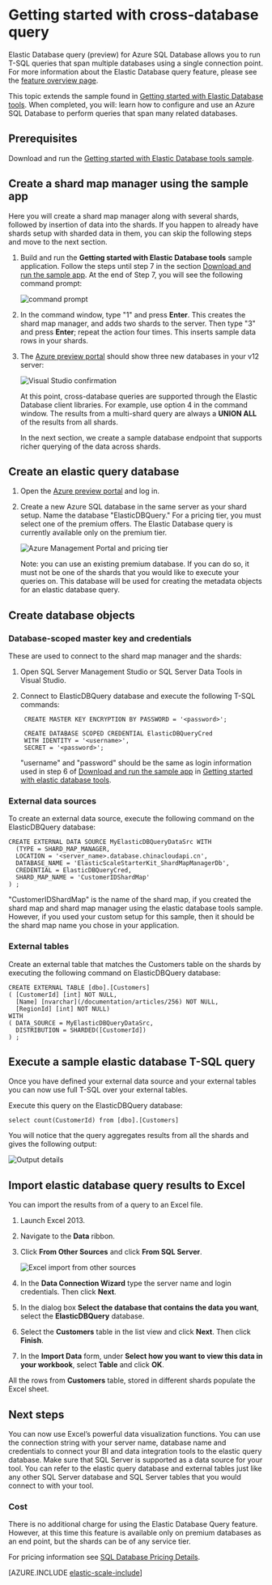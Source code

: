 <properties
	pageTitle="Getting started with elastic database query | Windows Azure"
	description="how to use cross database database queries"
	services="sql-database"
	documentationCenter=""  
	manager="jeffreyg"
	authors="sidneyh"/>

<tags
	ms.service="sql-database"
	ms.date="10/15/2015"
	wacn.date=""/>

# Getting started with cross-database query

Elastic Database query (preview) for Azure SQL Database allows you to run T-SQL queries that span multiple databases using a single connection point. For more information about the Elastic Database query feature, please see the [feature overview page](/documentation/articles/sql-database-elastic-query-overview).

This topic extends the sample found in [Getting started with Elastic Database tools](/documentation/articles/sql-database-elastic-scale-get-started). When completed, you will: learn how to configure and use an Azure SQL Database to perform queries that span many related databases.
## Prerequisites

Download and run the [Getting started with Elastic Database tools sample](/documentation/articles/sql-database-elastic-scale-get-started).

## Create a shard map manager using the sample app

Here you will create a shard map manager along with several shards, followed by insertion of data into the shards. If you happen to already have shards setup with sharded data in them, you can skip the following steps and move to the next section.

1. Build and run the **Getting started with Elastic Database tools** sample application. Follow the steps until step 7 in the section [Download and run the sample app](/documentation/articles/sql-database-elastic-scale-get-started/#Getting-started-with-elastic-database-tools). At the end of Step 7, you will see the following command prompt:

	![command prompt][1]

2.  In the command window, type "1" and press **Enter**. This creates the shard map manager, and adds two shards to the server. Then type "3" and press **Enter**; repeat the action four times. This inserts sample data rows in your shards.
3.  The [Azure preview portal](https://manage.windowsazure.cn) should show three new databases in your v12 server:

	![Visual Studio confirmation][2]

	At this point, cross-database queries are supported through the Elastic Database client libraries. For example, use option 4 in the command window. The results from a multi-shard query are always a **UNION ALL** of the results from all shards.

	In the next section, we create a sample database endpoint that supports richer querying of the data across shards.

## Create an elastic query database

1. Open the [Azure preview portal](https://manage.windowsazure.cn) and log in.
2. Create a new Azure SQL database in the same server as your shard setup. Name the database "ElasticDBQuery." For a pricing tier, you must select one of the premium offers. The Elastic Database query is currently available only on the premium tier.

	![Azure Management Portal and pricing tier][3]

	Note: you can use an existing premium database. If you can do so, it must not be one of the shards that you would like to execute your queries on. This database will be used for creating the metadata objects for an elastic database query.


## Create database objects

### Database-scoped master key and credentials

These are used to connect to the shard map manager and the shards:

1. Open SQL Server Management Studio or SQL Server Data Tools in Visual Studio.
2. Connect to ElasticDBQuery database and execute the following T-SQL commands:

		CREATE MASTER KEY ENCRYPTION BY PASSWORD = '<password>';

		CREATE DATABASE SCOPED CREDENTIAL ElasticDBQueryCred
		WITH IDENTITY = '<username>',
		SECRET = '<password>';

	"username" and "password" should be the same as login information used in step 6 of [Download and run the sample app](/documentation/articles/sql-database-elastic-scale-get-started/#Getting-started-with-elastic-database-tools) in [Getting started with elastic database tools](/documentation/articles/sql-database-elastic-scale-get-started).

### External data sources

To create an external data source, execute the following command on the ElasticDBQuery database:

	CREATE EXTERNAL DATA SOURCE MyElasticDBQueryDataSrc WITH
      (TYPE = SHARD_MAP_MANAGER,
      LOCATION = '<server_name>.database.chinacloudapi.cn',
      DATABASE_NAME = 'ElasticScaleStarterKit_ShardMapManagerDb',
	  CREDENTIAL = ElasticDBQueryCred,
 	  SHARD_MAP_NAME = 'CustomerIDShardMap'
    ) ;

 "CustomerIDShardMap" is the name of the shard map, if you created the shard map and shard map manager using the elastic database tools sample. However, if you used your custom setup for this sample, then it should be the shard map name you chose in your application.

### External tables

Create an external table that matches the Customers table on the shards by executing the following command on ElasticDBQuery database:

	CREATE EXTERNAL TABLE [dbo].[Customers]
	( [CustomerId] [int] NOT NULL,
	  [Name] [nvarchar](/documentation/articles/256) NOT NULL,
	  [RegionId] [int] NOT NULL)
	WITH
	( DATA_SOURCE = MyElasticDBQueryDataSrc,
      DISTRIBUTION = SHARDED([CustomerId])
	) ;

## Execute a sample elastic database T-SQL query

Once you have defined your external data source and your external tables you can now use full T-SQL over your external tables.

Execute this query on the ElasticDBQuery database:

	select count(CustomerId) from [dbo].[Customers]

You will notice that the query aggregates results from all the shards and gives the following output:

![Output details][4]

## Import elastic database query results to Excel

 You can import the results from of a query to an Excel file.

1. Launch Excel 2013.
2. 	Navigate to the **Data** ribbon.
3. 	Click **From Other Sources** and click **From SQL Server**.

	![Excel import from other sources][5]
4. 	In the **Data Connection Wizard** type the server name and login credentials. Then click **Next**.
5. 	In the dialog box **Select the database that contains the data you want**, select the **ElasticDBQuery** database.
6. 	Select the **Customers** table in the list view and click **Next**. Then click **Finish**.
7. 	In the **Import Data** form, under **Select how you want to view this data in your workbook**, select **Table** and click **OK**.

All the rows from **Customers** table, stored in different shards populate the Excel sheet.

## Next steps
You can now use Excel’s powerful data visualization functions. You can use the connection string with your server name, database name and credentials to connect your BI and data integration tools to the elastic query database. Make sure that SQL Server is supported as a data source for your tool. You can refer to the elastic query database and external tables just like any other SQL Server database and SQL Server tables that you would connect to with your tool.

### Cost
There is no additional charge for using the Elastic Database Query feature. However, at this time this feature is available only on premium databases as an end point, but the shards can be of any service tier.

For pricing information see [SQL Database Pricing Details](http://www.windowsazure.cn/home/features/sql-database/#price).


[AZURE.INCLUDE [elastic-scale-include](../includes/elastic-scale-include.md)]

<!--Image references-->
[1]: ./media/sql-database-elastic-query-getting-started/cmd-prompt.png
[2]: ./media/sql-database-elastic-query-getting-started/portal.png
[3]: ./media/sql-database-elastic-query-getting-started/tiers.png
[4]: ./media/sql-database-elastic-query-getting-started/details.png
[5]: ./media/sql-database-elastic-query-getting-started/exel-sources.png
<!--anchors-->
